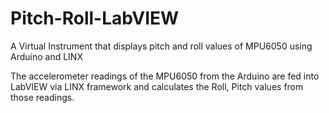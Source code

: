 # Pitch-Roll-LabVIEW
A Virtual Instrument that displays pitch and roll values of MPU6050 using Arduino and LINX

The accelerometer readings of the MPU6050 from the Arduino are fed into LabVIEW via LINX framework and calculates the Roll, Pitch values from those readings.
